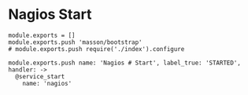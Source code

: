 
# Nagios Start

    module.exports = []
    module.exports.push 'masson/bootstrap'
    # module.exports.push require('./index').configure

    module.exports.push name: 'Nagios # Start', label_true: 'STARTED', handler: ->
      @service_start
        name: 'nagios'
